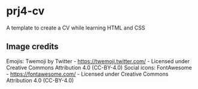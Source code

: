 # prj4-cv
A template to create a CV while learning HTML and CSS

## Image credits
Emojis: Twemoji by Twitter - https://twemoji.twitter.com/ - Licensed under Creative Commons Attribution 4.0 (CC-BY-4.0)
Social icons: FontAwesome - https://fontawesome.com/ - Licensed under Creative Commons Attribution 4.0 (CC-BY-4.0)

